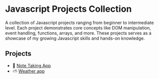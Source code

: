 # Javascript Projects Collection

A collection of Javascript projects ranging from beginner to intermediate level. Each project demonstrates core concepts like DOM manipulation, event handling, functions, arrays, and more. These projects serves as a showcase of my growing Javascript skills and hands-on knowledge.

## Projects

- 📝 [Note Taking App](./note-taking-app/)
- ⛅ [Weather app](./weather-app/)
